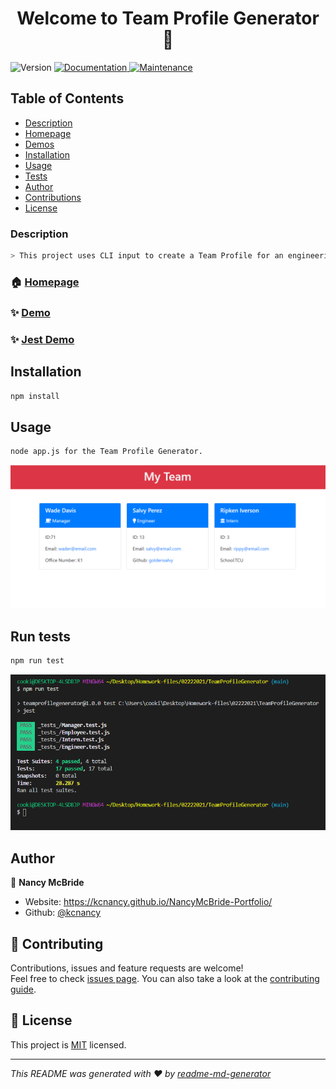 <h1 align ="center">Welcome to Team Profile Generator 👋</h1>
<p>
  <img alt="Version" src="https://img.shields.io/badge/version-1.0.0-blue.svg?cacheSeconds=2592000" />
  <a href="https://github.com/kcnancy/TeamProfileGenerator#readme" target="_blank">
    <img alt="Documentation" src="https://img.shields.io/badge/documentation-yes-brightgreen.svg" />
  </a>
  <a href="https://github.com/kcnancy/TeamProfileGenerator/graphs/commit-activity" target="_blank">
    <img alt="Maintenance" src="https://img.shields.io/badge/Maintained%3F-yes-green.svg" />
  </a>
  <a href="https://github.com/kcnancy/TeamProfileGenerator/blob/master/LICENSE" target="_blank">
  </a>
</p>



## Table of Contents
  - [Description](#description)
  - [Homepage](#homepage)
  - [Demos](#demo)
  - [Installation](#installation)
  - [Usage](#usage)
  - [Tests](#tests)
  - [Author](#author)
  - [Contributions](#contribution)
  - [License](#license)


### Description

```sh
> This project uses CLI input to create a Team Profile for an engineering team with interns. This project also uses jest for unit testing.
```

### 🏠 [Homepage](https://github.com/kcnancy/TeamProfileGenerator#readme)

### ✨ [Demo](https://drive.google.com/file/d/1094Glt9xvdEFHgj2u1MASou6No2t2LDO/view)
### ✨  [Jest Demo](https://drive.google.com/file/d/1II_2YtY2JzbxYJ_NvEC5XZC8K1iUOD-f/view)

## Installation

```sh
npm install
```

## Usage

```sh
node app.js for the Team Profile Generator.
```
![Team Profile Output](assets/myteamoutput.png)

## Run tests

```sh
npm run test
```
![Test Results](assets/jest.png)


## Author

👤 **Nancy McBride**

* Website: https://kcnancy.github.io/NancyMcBride-Portfolio/
* Github: [@kcnancy](https://github.com/kcnancy)

## 🤝 Contributing

Contributions, issues and feature requests are welcome!<br />Feel free to check [issues page](https://github.com/kcnancy/TeamProfileGenerator/issues). You can also take a look at the [contributing guide](https://github.com/kcnancy/TeamProfileGenerator/blob/master/CONTRIBUTING.md).



## 📝 License


This project is [MIT](https://github.com/kcnancy/TeamProfileGenerator/blob/master/LICENSE) licensed.

***
_This README was generated with ❤️ by [readme-md-generator](https://github.com/kefranabg/readme-md-generator)_